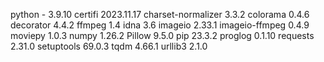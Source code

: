 python - 3.9.10
certifi            2023.11.17
charset-normalizer 3.3.2
colorama           0.4.6
decorator          4.4.2
ffmpeg             1.4
idna               3.6
imageio            2.33.1
imageio-ffmpeg     0.4.9
moviepy            1.0.3
numpy              1.26.2
Pillow             9.5.0
pip                23.3.2
proglog            0.1.10
requests           2.31.0
setuptools         69.0.3
tqdm               4.66.1
urllib3            2.1.0

